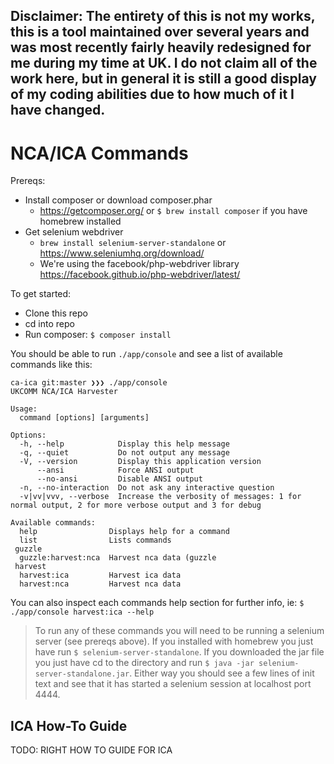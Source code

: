 ## Disclaimer: The entirety of this is not my works, this is a tool maintained over several years and was most recently fairly heavily redesigned for me during my time at UK. I do not claim all of the work here, but in general it is still a good display of my coding abilities due to how much of it I have changed.

# NCA/ICA Commands

Prereqs:

- Install composer or download composer.phar
    - https://getcomposer.org/ or `$ brew install composer` if you have homebrew installed
- Get selenium webdriver
    - `brew install selenium-server-standalone` or https://www.seleniumhq.org/download/
    - We're using the facebook/php-webdriver library https://facebook.github.io/php-webdriver/latest/

To get started:

- Clone this repo
- cd into repo
- Run composer: `$ composer install`

You should be able to run `./app/console` and see a list of available commands like this:

```
ca-ica git:master ❯❯❯ ./app/console
UKCOMM NCA/ICA Harvester

Usage:
  command [options] [arguments]

Options:
  -h, --help            Display this help message
  -q, --quiet           Do not output any message
  -V, --version         Display this application version
      --ansi            Force ANSI output
      --no-ansi         Disable ANSI output
  -n, --no-interaction  Do not ask any interactive question
  -v|vv|vvv, --verbose  Increase the verbosity of messages: 1 for normal output, 2 for more verbose output and 3 for debug

Available commands:
  help                Displays help for a command
  list                Lists commands
 guzzle
  guzzle:harvest:nca  Harvest nca data (guzzle
 harvest
  harvest:ica         Harvest ica data
  harvest:nca         Harvest nca data
```

You can also inspect each commands help section for further info, ie: `$ ./app/console harvest:ica --help`

> To run any of these commands you will need to be running a selenium server (see prereqs above). If you installed with homebrew you just have run `$ selenium-server-standalone`. If you downloaded the jar file you just have cd to the directory and run `$ java -jar selenium-server-standalone.jar`. Either way you should see a few lines of init text and see that it has started a selenium session at localhost port 4444.

## ICA How-To Guide

TODO: RIGHT HOW TO GUIDE FOR ICA
